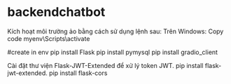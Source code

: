 # backendchatbot
Kích hoạt môi trường ảo bằng cách sử dụng lệnh sau:
Trên Windows:
Copy code
myenv\Scripts\activate


#create in env 
pip install Flask
pip install pymysql
pip install gradio_client

Cài đặt thư viện Flask-JWT-Extended để xử lý token JWT.
pip install flask-jwt-extended.
pip install flask-cors


